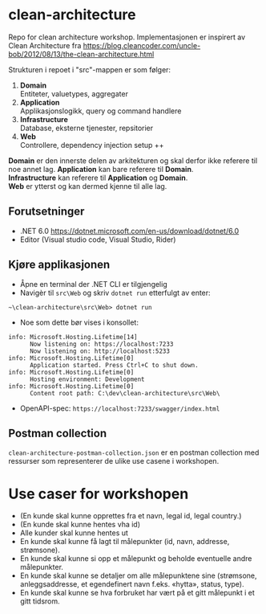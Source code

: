 # clean-architecture

Repo for clean architecture workshop.
Implementasjonen er inspirert av Clean Architecture fra https://blog.cleancoder.com/uncle-bob/2012/08/13/the-clean-architecture.html

Strukturen i repoet i "src"-mappen er som følger:

1. **Domain**  
   Entiteter, valuetypes, aggregater
2. **Application**  
   Applikasjonslogikk, query og command handlere
3. **Infrastructure**  
   Database, eksterne tjenester, repsitorier
4. **Web**  
   Controllere, dependency injection setup ++

**Domain** er den innerste delen av arkitekturen og skal derfor ikke referere til noe annet lag.
**Application** kan bare referere til **Domain**.  
**Infrastructure** kan referere til **Application** og **Domain**.  
**Web** er ytterst og kan dermed kjenne til alle lag.

## Forutsetninger

- .NET 6.0 https://dotnet.microsoft.com/en-us/download/dotnet/6.0
- Editor (Visual studio code, Visual Studio, Rider)

## Kjøre applikasjonen

- Åpne en terminal der .NET CLI er tilgjengelig
- Navigèr til `src\Web` og skriv `dotnet run` etterfulgt av enter:

```
~\clean-architecture\src\Web> dotnet run
```

- Noe som dette bør vises i konsollet:

```
info: Microsoft.Hosting.Lifetime[14]
      Now listening on: https://localhost:7233
      Now listening on: http://localhost:5233
info: Microsoft.Hosting.Lifetime[0]
      Application started. Press Ctrl+C to shut down.
info: Microsoft.Hosting.Lifetime[0]
      Hosting environment: Development
info: Microsoft.Hosting.Lifetime[0]
      Content root path: C:\dev\clean-architecture\src\Web\
```

- OpenAPI-spec: `https://localhost:7233/swagger/index.html` 

## Postman collection

`clean-architecture-postman-collection.json` er en postman collection med ressurser som representerer de ulike use casene i workshopen.

# Use caser for workshopen
- (En kunde skal kunne opprettes fra et navn, legal id, legal country.)
- (En kunde skal kunne hentes vha id)
- Alle kunder skal kunne hentes ut 
- En kunde skal kunne få lagt til målepunkter (id, navn, addresse, strømsone).
- En kunde skal kunne si opp et målepunkt og beholde eventuelle andre målepunkter. 
- En kunde skal kunne se detaljer om alle målepunktene sine (strømsone, anleggsaddresse, et egendefinert navn f.eks. «hytta», status, type). 
- En kunde skal kunne se hva forbruket har vært på et gitt målepunkt i et gitt tidsrom.



